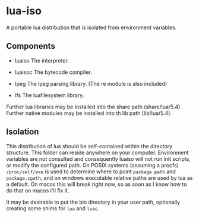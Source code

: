 # lua-iso

A portable lua distribution that is isolated from environment variables.

## Components

- luaiso
  The interpreter.

- luaisoc
  The bytecode compiler.

- lpeg
  The lpeg parsing library. (The re module is also included)

- lfs
  The luafilesystem library.

Further lua libraries may be installed into the share path (share/lua/5.4).
Further native modules may be installed into th lib path (lib/lua/5.4).

## Isolation

This distribution of lua should be self-contained within the directory structure. This folder
can reside anywhere on your computer. Environment variables are not consulted and consequently
luaiso will not run init scripts, or modify the configured path. On POSIX systems (assuming a procfs)
`/proc/self/exe` is used to determine where to point `package.path` and `package.cpath`, and on windows
executable relative paths are used by lua as a default. On macos this will break right now, so as soon as I know how to do that on macos I'll fix it.

It may be desirable to put the bin directory in your user path, optionally creating some shims for `lua` and `luac`.

